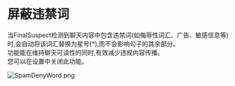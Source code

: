 # 屏蔽违禁词

当FinalSuspect检测到聊天内容中包含违禁词(如侮辱性词汇、广告、敏感信息等)时,会自动将该词汇替换为星号(*),而不会影响句子的其余部分。\
功能能在维持聊天可读性的同时,有效减少违规内容传播。\
您可以在设置中关闭此功能。

![SpamDenyWord.png](https://api.xtreme.net.cn/Docs/FinalSuspect/Options/SpamDenyWord.png)